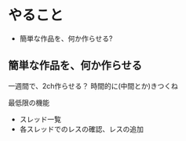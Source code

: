 # やること
- 簡単な作品を、何か作らせる?

## 簡単な作品を、何か作らせる
一週間で、2ch作らせる？
時間的に(中間とか)きつくね


最低限の機能
- スレッド一覧
- 各スレッドでのレスの確認、レスの追加
